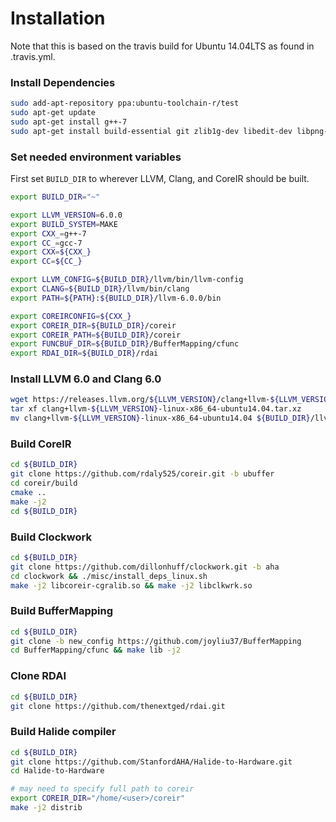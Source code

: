 # Installation
Note that this is based on the travis build for Ubuntu 14.04LTS as found in .travis.yml.

### Install Dependencies
```sh
sudo add-apt-repository ppa:ubuntu-toolchain-r/test
sudo apt-get update
sudo apt-get install g++-7
sudo apt-get install build-essential git zlib1g-dev libedit-dev libpng-dev libjpeg-dev graphviz git
```

### Set needed environment variables
First set `BUILD_DIR` to wherever LLVM, Clang, and CoreIR should be built. 
```sh
export BUILD_DIR="~"

export LLVM_VERSION=6.0.0
export BUILD_SYSTEM=MAKE 
export CXX_=g++-7
export CC_=gcc-7
export CXX=${CXX_}
export CC=${CC_}

export LLVM_CONFIG=${BUILD_DIR}/llvm/bin/llvm-config
export CLANG=${BUILD_DIR}/llvm/bin/clang
export PATH=${PATH}:${BUILD_DIR}/llvm-6.0.0/bin

export COREIRCONFIG=${CXX_}
export COREIR_DIR=${BUILD_DIR}/coreir
export COREIR_PATH=${BUILD_DIR}/coreir
export FUNCBUF_DIR=${BUILD_DIR}/BufferMapping/cfunc
export RDAI_DIR=${BUILD_DIR}/rdai
```

### Install LLVM 6.0 and Clang 6.0
```sh
wget https://releases.llvm.org/${LLVM_VERSION}/clang+llvm-${LLVM_VERSION}-linux-x86_64-ubuntu14.04.tar.xz
tar xf clang+llvm-${LLVM_VERSION}-linux-x86_64-ubuntu14.04.tar.xz
mv clang+llvm-${LLVM_VERSION}-linux-x86_64-ubuntu14.04 ${BUILD_DIR}/llvm
```

### Build CoreIR
```sh
cd ${BUILD_DIR}
git clone https://github.com/rdaly525/coreir.git -b ubuffer
cd coreir/build
cmake ..
make -j2
cd ${BUILD_DIR}
```

### Build Clockwork
```sh
cd ${BUILD_DIR}
git clone https://github.com/dillonhuff/clockwork.git -b aha
cd clockwork && ./misc/install_deps_linux.sh
make -j2 libcoreir-cgralib.so && make -j2 libclkwrk.so
```

### Build BufferMapping
```sh
cd ${BUILD_DIR}
git clone -b new_config https://github.com/joyliu37/BufferMapping
cd BufferMapping/cfunc && make lib -j2
```

### Clone RDAI
```sh
cd ${BUILD_DIR}
git clone https://github.com/thenextged/rdai.git
```


### Build Halide compiler
```sh
cd ${BUILD_DIR}
git clone https://github.com/StanfordAHA/Halide-to-Hardware.git
cd Halide-to-Hardware

# may need to specify full path to coreir
export COREIR_DIR="/home/<user>/coreir"
make -j2 distrib
```
